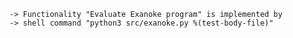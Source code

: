     -> Functionality "Evaluate Exanoke program" is implemented by
    -> shell command "python3 src/exanoke.py %(test-body-file)"
